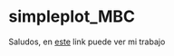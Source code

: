 # simpleplot_MBC
Saludos, en [este](https://225225225225.github.io/simpleplot_MBC/) link puede ver mi trabajo
